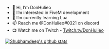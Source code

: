 - 👋 Hi, I’m DonHulieo
- 👀 I’m interested in FiveM development
- 🌱 I’m currently learning Lua
- 📫 Reach me @DonHulieo#0321 on discord
- 📺 Watch me on Twitch - [Twitch.tv/DonHulieo](https://www.twitch.tv/donhulieo)

<a href="https://github.com/donhulieo">
 <img align="center" src="https://github-readme-stats.vercel.app/api?username=donhulieo&show_icons=true&theme=dark&line_height=27" alt="Shubhamdeep's github stats"/>
</a>

<!---
DonHulieo/DonHulieo is a ✨ special ✨ repository because its `README.md` (this file) appears on your GitHub profile.
You can click the Preview link to take a look at your changes.
--->
